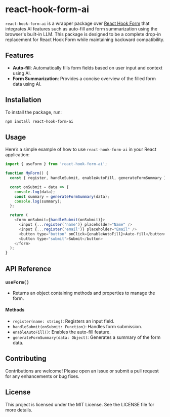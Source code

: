 # react-hook-form-ai

`react-hook-form-ai` is a wrapper package over [React Hook Form](https://react-hook-form.com/) that integrates AI features such as auto-fill and form summarization using the browser's built-in LLM. This package is designed to be a complete drop-in replacement for React Hook Form while maintaining backward compatibility.

## Features

- **Auto-fill**: Automatically fills form fields based on user input and context using AI.
- **Form Summarization**: Provides a concise overview of the filled form data using AI.

## Installation

To install the package, run:

```bash
npm install react-hook-form-ai
```

## Usage

Here’s a simple example of how to use `react-hook-form-ai` in your React application:

```javascript
import { useForm } from 'react-hook-form-ai';

function MyForm() {
  const { register, handleSubmit, enableAutoFill, generateFormSummary } = useForm();

  const onSubmit = data => {
    console.log(data);
    const summary = generateFormSummary(data);
    console.log(summary);
  };

  return (
    <form onSubmit={handleSubmit(onSubmit)}>
      <input {...register('name')} placeholder="Name" />
      <input {...register('email')} placeholder="Email" />
      <button type="button" onClick={enableAutoFill}>Auto-fill</button>
      <button type="submit">Submit</button>
    </form>
  );
}
```

## API Reference

### `useForm()`

- Returns an object containing methods and properties to manage the form.

#### Methods

- `register(name: string)`: Registers an input field.
- `handleSubmit(onSubmit: Function)`: Handles form submission.
- `enableAutoFill()`: Enables the auto-fill feature.
- `generateFormSummary(data: Object)`: Generates a summary of the form data.

## Contributing

Contributions are welcome! Please open an issue or submit a pull request for any enhancements or bug fixes.

## License

This project is licensed under the MIT License. See the LICENSE file for more details.